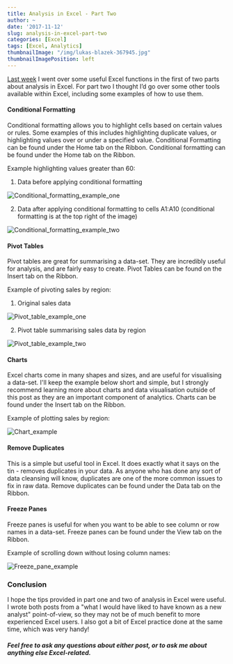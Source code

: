 ```yaml
---
title: Analysis in Excel - Part Two
author: ~
date: '2017-11-12'
slug: analysis-in-excel-part-two
categories: [Excel]
tags: [Excel, Analytics]
thumbnailImage: "/img/lukas-blazek-367945.jpg"
thumbnailImagePosition: left
---
```


[Last week](https://jbraggins.netlify.com/2017/11/analysis-in-excel-part-one) I went over some useful Excel functions in the first of two parts about analysis in Excel. For part two I thought I’d go over some other tools available within Excel, including some examples of how to use them.

#### Conditional Formatting

Conditional formatting allows you to highlight cells based on certain values or rules. Some examples of this includes highlighting duplicate values, or highlighting values over or under a specified value. Conditional Formatting can be found under the Home tab on the Ribbon. Conditional formatting can be found under the Home tab on the Ribbon.

Example highlighting values greater than 60:



1. Data before applying conditional formatting


<img src="/img/Conditional_formatting1.png" title="Conditional_formatting_example_one"/>



2. Data after applying conditional formatting to cells A1:A10 (conditional formatting is at the top right of the image)


<img src="/img/Conditional_formatting2.png" title="Conditional_formatting_example_two"/>

#### Pivot Tables

Pivot tables are great for summarising a data-set. They are incredibly useful for analysis, and are fairly easy to create. Pivot Tables can be found on the Insert tab on the Ribbon.

Example of pivoting sales by region:



1. Original sales data


<img src="/img/Pivot1.png" title="Pivot_table_example_one"/>



2. Pivot table summarising sales data by region


<img src="/img/Pivot2.png" title="Pivot_table_example_two"/>

#### Charts

Excel charts come in many shapes and sizes, and are useful for visualising a data-set. I'll keep the example below short and simple, but I strongly recommend learning more about charts and data visualisation outside of this post as they are an important component of analytics. Charts can be found under the Insert tab on the Ribbon. 

Example of plotting sales by region:


<img src="/img/Chart.png" title="Chart_example"/>

#### Remove Duplicates

This is a simple but useful tool in Excel. It does exactly what it says on the tin - removes duplicates in your data. As anyone who has done any sort of data cleansing will know, duplicates are one of the more common issues to fix in raw data. Remove duplicates can be found under the Data tab on the Ribbon.  


#### Freeze Panes

Freeze panes is useful for when you want to be able to see column or row names in a data-set. Freeze panes can be found under the View tab on the Ribbon. 

Example of scrolling down without losing column names:


<img src="/img/Freeze_panes2.png" title="Freeze_pane_example"/>


### Conclusion

I hope the tips provided in part one and two of analysis in Excel were useful. I wrote both posts from a "what I would have liked to have known as a new analyst" point-of-view, so they may not be of much benefit to more experienced Excel users. 
I also got a bit of Excel practice done at the same time, which was very handy!  

##### Feel free to ask any questions about either post, or to ask me about anything else Excel-related.
